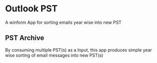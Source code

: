 # Outlook PST
A winform App for sorting emails year wise into new PST

## PST Archive
By consuming multiple PST(s) as a Input, this app produces simple year wise sorting of email messages into new PST(s)
